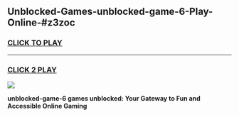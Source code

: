 
## Unblocked-Games-unblocked-game-6-Play-Online-#z3zoc
<h3>
<a href="https://premium.freeplayer.one?title=unblocked-game-6&ref=27F">CLICK TO PLAY</a></h3>
<hr>

<h3>
<a href="https://premium.freeplayer.one?title=unblocked-game-6&ref=27F">CLICK 2 PLAY</a>
  
</h3>

<a href="https://premium.freeplayer.one?title=unblocked-game-6&ref=27F"><img src="https://clearcache.store/games.png"></a>


**unblocked-game-6 games unblocked: Your Gateway to Fun and Accessible Online Gaming**
